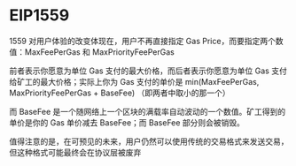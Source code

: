 # EIP1559
1559 对用户体验的改变体现在，用户不再直接指定 Gas Price，而要指定两个数值：MaxFeePerGas 和 MaxPriorityFeePerGas

前者表示你愿意为单位 Gas 支付的最大价格，而后者表示你愿意为单位 Gas 支付给矿工的最大价格；实际上你为 Gas 支付的单价是 min(MaxFeePerGas, MaxPriorityFeePerGas + BaseFee) （即两者中取小的那一个）

而 BaseFee 是一个随网络上一个区块的满载率自动波动的一个数值。矿工得到的单价是你的 Gas 单价减去 BaseFee；而 BaseFee 部分则会被销毁。

值得注意的是，在可预见的未来，用户仍然可以使用传统的交易格式来发送交易，但这种格式可能最终会在协议层被废弃